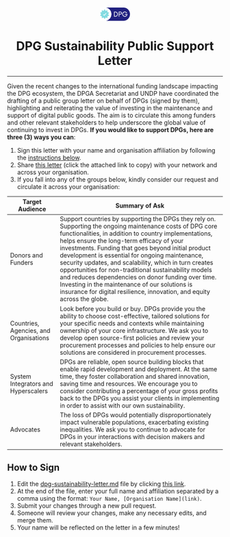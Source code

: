 <div align="center">

<a href="https://digitalpublicgoods.net/registry" target="_blank" rel="no opener noreferrer"><img src="https://github.com/DPGAlliance/dpg-resources/blob/main/docs/assets/dpg-badge.png?raw=true" width="70" alt="Digital Public Goods Badge"></a>

# DPG Sustainability Public Support Letter

</div>

---

Given the recent changes to the international funding landscape impacting the DPG ecosystem, the DPGA Secretariat and UNDP have coordinated the drafting of a public group letter on behalf of DPGs (signed by them), highlighting and reiterating the value of investing in the maintenance and support of digital public goods. The aim is to circulate this among funders and other relevant stakeholders to help underscore the global value of continuing to invest in DPGs. **If you would like to support DPGs, here are three (3) ways you can**:

1. Sign this letter with your name and organisation affiliation by following the [instructions below](#how-to-sign).
2. Share [this letter](https://dpgalliance.github.io/dpg-public-letters/dpg-sustainability-letter) (click the attached link to copy) with your network and across your organisation.
3. If you fall into any of the groups below, kindly consider our request and circulate it across your organisation:

| Target Audience | Summary of Ask |
| - | - |
| Donors and Funders | Support countries by supporting the DPGs they rely on. Supporting the ongoing maintenance costs of DPG core functionalities, in addition to country implementations, helps ensure the long-term efficacy of your investments. Funding that goes beyond initial product development is essential for ongoing maintenance, security updates, and scalability, which in turn creates opportunities for non-traditional sustainability models and reduces dependencies on donor funding over time. Investing in the maintenance of our solutions is insurance for digital resilience, innovation, and equity across the globe. |
| Countries, Agencies, and Organisations | Look before you build or buy. DPGs provide you the ability to choose cost-effective, tailored solutions for your specific needs and contexts while maintaining ownership of your core infrastructure. We ask you to develop open source-first policies and review your procurement processes and policies to help ensure our solutions are considered in procurement processes. |
| System Integrators and Hyperscalers | DPGs are reliable, open source building blocks that enable rapid development and deployment. At the same time, they foster collaboration and shared innovation, saving time and resources. We encourage you to consider contributing a percentage of your gross profits back to the DPGs you assist your clients in implementing in order to assist with our own sustainability. |
| Advocates | The loss of DPGs would potentially disproportionately impact vulnerable populations, exacerbating existing inequalities. We ask you to continue to advocate for DPGs in your interactions with decision makers and relevant stakeholders. |


## How to Sign

1. Edit the [dpg-sustainability-letter.md](dpg-sustainability-letter.md) file by clicking [this link](https://github.com/DPGAlliance/dpg-public-letters/edit/main/dpg-sustainability-letter.md).
2. At the end of the file, enter your full name and affiliation separated by a comma using the format: `Your Name, [Organisation Name](link)`.
3. Submit your changes through a new pull request.
4. Someone will review your changes, make any necessary edits, and merge them.
5. Your name will be reflected on the letter in a few minutes!
